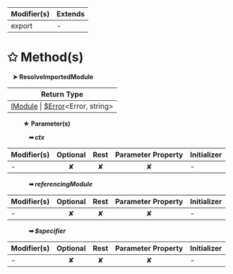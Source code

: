 | Modifier(s)                            | Extends                                    |
|----------------------------------------|--------------------------------------------|
| export | - |

# &#10025; Method(s)

&nbsp;&nbsp; **&#10148; ResolveImportedModule**

| Return Type                       |
|-----------------------------------|
| [IModule](https://shahabganji.gitbook.io/sample/aot/vm/interface/realm/imodule) &#124; [$Error](https://shahabganji.gitbook.io/sample/aot/vm/types/class/error/usderror)&lt;Error, string&gt; |

&nbsp;&nbsp;&nbsp;&nbsp;&nbsp;&nbsp;&nbsp;&nbsp; **&#9733; Parameter(s)**

&nbsp;&nbsp;&nbsp;&nbsp;&nbsp;&nbsp;&nbsp;&nbsp;&nbsp;&nbsp;&nbsp; _**&#10149; ctx**_

| Modifier(s)                              | Optional                           | Rest                          | Parameter Property                          | Initializer                       |
|------------------------------------------|:----------------------------------:|:-----------------------------:|:-------------------------------------------:|-----------------------------------|
| - | ✘  | ✘ | ✘ | - |

&nbsp;&nbsp;&nbsp;&nbsp;&nbsp;&nbsp;&nbsp;&nbsp;&nbsp;&nbsp;&nbsp; _**&#10149; referencingModule**_

| Modifier(s)                              | Optional                           | Rest                          | Parameter Property                          | Initializer                       |
|------------------------------------------|:----------------------------------:|:-----------------------------:|:-------------------------------------------:|-----------------------------------|
| - | ✘  | ✘ | ✘ | - |

&nbsp;&nbsp;&nbsp;&nbsp;&nbsp;&nbsp;&nbsp;&nbsp;&nbsp;&nbsp;&nbsp; _**&#10149; $specifier**_

| Modifier(s)                              | Optional                           | Rest                          | Parameter Property                          | Initializer                       |
|------------------------------------------|:----------------------------------:|:-----------------------------:|:-------------------------------------------:|-----------------------------------|
| - | ✘  | ✘ | ✘ | - |